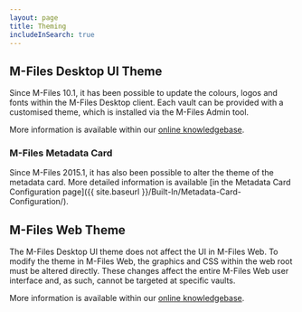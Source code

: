 ```yaml
---
layout: page
title: Theming
includeInSearch: true
---
```


## M-Files Desktop UI Theme

Since M-Files 10.1, it has been possible to update the colours, logos and fonts within the M-Files Desktop client.  Each vault can be provided with a customised theme, which is installed via the M-Files Admin tool.

More information is available within our [online knowledgebase](https://kb.cloudvault.m-files.com/Default.aspx?#3ECA226F-7B54-428B-B539-DE443E6134EC/object/689E6077-AF09-48C5-8AA8-C3A6821FCB26/latest).

### M-Files Metadata Card

Since M-Files 2015.1, it has also been possible to alter the theme of the metadata card.  More detailed information is available [in the Metadata Card Configuration page]({{ site.baseurl }}/Built-In/Metadata-Card-Configuration/).

## M-Files Web Theme

The M-Files Desktop UI theme does not affect the UI in M-Files Web.  To modify the theme in M-Files Web, the graphics and CSS within the web root must be altered directly.  These changes affect the entire M-Files Web user interface and, as such, cannot be targeted at specific vaults.

More information is available within our [online knowledgebase](https://kb.cloudvault.m-files.com/Default.aspx?#3ECA226F-7B54-428B-B539-DE443E6134EC/object/689E6077-AF09-48C5-8AA8-C3A6821FCB26/latest).
